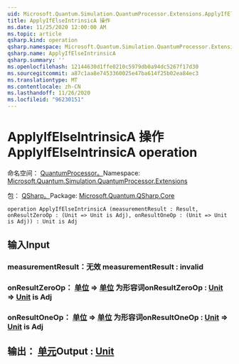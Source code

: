 ```yaml
---
uid: Microsoft.Quantum.Simulation.QuantumProcessor.Extensions.ApplyIfElseIntrinsicA
title: ApplyIfElseIntrinsicA 操作
ms.date: 11/25/2020 12:00:00 AM
ms.topic: article
qsharp.kind: operation
qsharp.namespace: Microsoft.Quantum.Simulation.QuantumProcessor.Extensions
qsharp.name: ApplyIfElseIntrinsicA
qsharp.summary: ''
ms.openlocfilehash: 12144630d1ffe0210c5979db0a94dc5267f17d30
ms.sourcegitcommit: a87c1aa8e7453360025e47ba614f25b02ea84ec3
ms.translationtype: MT
ms.contentlocale: zh-CN
ms.lasthandoff: 11/26/2020
ms.locfileid: "96230151"
---
```

# <a name="applyifelseintrinsica-operation"></a><span data-ttu-id="bd348-102">ApplyIfElseIntrinsicA 操作</span><span class="sxs-lookup"><span data-stu-id="bd348-102">ApplyIfElseIntrinsicA operation</span></span>

<span data-ttu-id="bd348-103">命名空间： [QuantumProcessor。](xref:Microsoft.Quantum.Simulation.QuantumProcessor.Extensions)</span><span class="sxs-lookup"><span data-stu-id="bd348-103">Namespace: [Microsoft.Quantum.Simulation.QuantumProcessor.Extensions](xref:Microsoft.Quantum.Simulation.QuantumProcessor.Extensions)</span></span>

<span data-ttu-id="bd348-104">包： [QSharp。](https://nuget.org/packages/Microsoft.Quantum.QSharp.Core)</span><span class="sxs-lookup"><span data-stu-id="bd348-104">Package: [Microsoft.Quantum.QSharp.Core](https://nuget.org/packages/Microsoft.Quantum.QSharp.Core)</span></span>




```qsharp
operation ApplyIfElseIntrinsicA (measurementResult : Result, onResultZeroOp : (Unit => Unit is Adj), onResultOneOp : (Unit => Unit is Adj)) : Unit is Adj
```


## <a name="input"></a><span data-ttu-id="bd348-105">输入</span><span class="sxs-lookup"><span data-stu-id="bd348-105">Input</span></span>

### <a name="measurementresult--__invalidresult__"></a><span data-ttu-id="bd348-106">measurementResult：__无效 <Result>__</span><span class="sxs-lookup"><span data-stu-id="bd348-106">measurementResult : __invalid<Result>__</span></span>




### <a name="onresultzeroop--unit--unit--is-adj"></a><span data-ttu-id="bd348-107">onResultZeroOp： [单位](xref:microsoft.quantum.lang-ref.unit) => [单位](xref:microsoft.quantum.lang-ref.unit)  为形容词</span><span class="sxs-lookup"><span data-stu-id="bd348-107">onResultZeroOp : [Unit](xref:microsoft.quantum.lang-ref.unit) => [Unit](xref:microsoft.quantum.lang-ref.unit)  is Adj</span></span>




### <a name="onresultoneop--unit--unit--is-adj"></a><span data-ttu-id="bd348-108">onResultOneOp： [单位](xref:microsoft.quantum.lang-ref.unit) => [单位](xref:microsoft.quantum.lang-ref.unit)  为形容词</span><span class="sxs-lookup"><span data-stu-id="bd348-108">onResultOneOp : [Unit](xref:microsoft.quantum.lang-ref.unit) => [Unit](xref:microsoft.quantum.lang-ref.unit)  is Adj</span></span>





## <a name="output--unit"></a><span data-ttu-id="bd348-109">输出： [单元](xref:microsoft.quantum.lang-ref.unit)</span><span class="sxs-lookup"><span data-stu-id="bd348-109">Output : [Unit](xref:microsoft.quantum.lang-ref.unit)</span></span>


